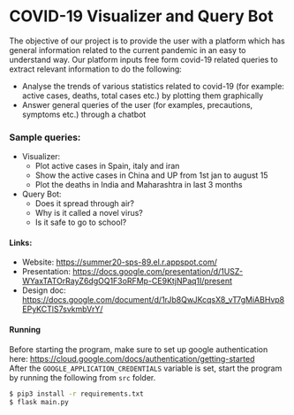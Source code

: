 # COVID-19 Visualizer and Query Bot
The objective of our project is to provide the user with a platform which has general information related to the current pandemic in an easy to understand way. Our platform inputs free form covid-19 related queries to extract relevant information to do the following:
- Analyse the trends of various statistics related to covid-19 (for example: active cases, deaths, total cases etc.) by plotting them graphically
- Answer general queries of the user (for examples, precautions, symptoms etc.) through a chatbot 

### Sample queries:
- Visualizer:
    - Plot active cases in Spain, italy and iran
    - Show the active  cases in China and UP from 1st jan to august 15
    - Plot the deaths in India and Maharashtra in last 3 months
- Query Bot:
    - Does it spread through air?
    - Why is it called a novel virus?
    - Is it safe to go to school?

#### Links:
- Website: https://summer20-sps-89.el.r.appspot.com/
- Presentation: https://docs.google.com/presentation/d/1USZ-WYaxTATOrRayZ6dgOQ1F3oRFMp-CE9KtjNPaq1I/present
- Design doc: https://docs.google.com/document/d/1rJb8QwJKcqsX8_vT7gMiABHvp8EPyKCTlS7svkmbVrY/

#### Running

Before starting the program, make sure to set up google authentication here: https://cloud.google.com/docs/authentication/getting-started  
After the `GOOGLE_APPLICATION_CREDENTIALS` variable is set, start the program by running the following from `src` folder.

```sh
$ pip3 install -r requirements.txt 
$ flask main.py
```
